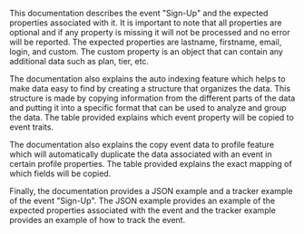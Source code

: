 This documentation describes the event "Sign-Up" and the expected properties associated with it. It is important to note that all properties are optional and if any property is missing it will not be processed and no error will be reported. The expected properties are lastname, firstname, email, login, and custom. The custom property is an object that can contain any additional data such as plan, tier, etc. 

The documentation also explains the auto indexing feature which helps to make data easy to find by creating a structure that organizes the data. This structure is made by copying information from the different parts of the data and putting it into a specific format that can be used to analyze and group the data. The table provided explains which event property will be copied to event traits. 

The documentation also explains the copy event data to profile feature which will automatically duplicate the data associated with an event in certain profile properties. The table provided explains the exact mapping of which fields will be copied. 

Finally, the documentation provides a JSON example and a tracker example of the event "Sign-Up". The JSON example provides an example of the expected properties associated with the event and the tracker example provides an example of how to track the event.

